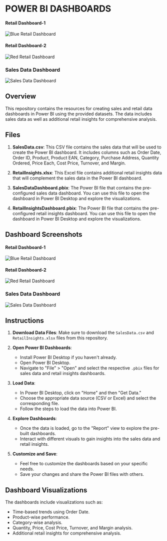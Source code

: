 # POWER BI DASHBOARDS



#### Retail Dashboard-1
![Blue Retail Dashboard](POWER-BI-DASHBOARDS/POWER-BI-DASHBOARDS/Dashboard_Screenshots/blue-retails.png)

#### Retail Dashboard-2
![Red Retail Dashboard](POWER-BI-DASHBOARDS/Dashboard_Screenshots/red-retail.png)

### Sales Data Dashboard
![Sales Data Dashboard](POWER-BI-DASHBOARDS/Dashboard_Screenshots/SALES%20DATA%20DASHBOARD.jpg)

## Overview

This repository contains the resources for creating sales and retail data dashboards in Power BI using the provided datasets. The data includes sales data as well as additional retail insights for comprehensive analysis.

## Files

1. **SalesData.csv**: This CSV file contains the sales data that will be used to create the Power BI dashboard. It includes columns such as Order Date, Order ID, Product, Product EAN, Category, Purchase Address, Quantity Ordered, Price Each, Cost Price, Turnover, and Margin.

2. **RetailInsights.xlsx**: This Excel file contains additional retail insights data that will complement the sales data in the Power BI dashboard.

3. **SalesDataDashboard.pbix**: The Power BI file that contains the pre-configured sales data dashboard. You can use this file to open the dashboard in Power BI Desktop and explore the visualizations.

4. **RetailInsightsDashboard.pbix**: The Power BI file that contains the pre-configured retail insights dashboard. You can use this file to open the dashboard in Power BI Desktop and explore the visualizations.

## Dashboard Screenshots

#### Retail Dashboard-1
![Blue Retail Dashboard](POWER-BI-DASHBOARDS/Dashboard_Screenshots/blue-retails.png)

#### Retail Dashboard-2
![Red Retail Dashboard](POWER-BI-DASHBOARDS/Dashboard_Screenshots/red-retail.png)

### Sales Data Dashboard
![Sales Data Dashboard](POWER-BI-DASHBOARDS/Dashboard_Screenshots/SALES%20DATA%20DASHBOARD.jpg)


## Instructions

1. **Download Data Files**: Make sure to download the `SalesData.csv` and `RetailInsights.xlsx` files from this repository.

2. **Open Power BI Dashboards**:
    - Install Power BI Desktop if you haven't already.
    - Open Power BI Desktop.
    - Navigate to "File" > "Open" and select the respective `.pbix` files for sales data and retail insights dashboards.

3. **Load Data**:
    - In Power BI Desktop, click on "Home" and then "Get Data."
    - Choose the appropriate data source (CSV or Excel) and select the corresponding file.
    - Follow the steps to load the data into Power BI.

4. **Explore Dashboards**:
    - Once the data is loaded, go to the "Report" view to explore the pre-built dashboards.
    - Interact with different visuals to gain insights into the sales data and retail insights.

5. **Customize and Save**:
    - Feel free to customize the dashboards based on your specific needs.
    - Save your changes and share the Power BI files with others.

## Dashboard Visualizations

The dashboards include visualizations such as:
- Time-based trends using Order Date.
- Product-wise performance.
- Category-wise analysis.
- Quantity, Price, Cost Price, Turnover, and Margin analysis.
- Additional retail insights for comprehensive analysis.
